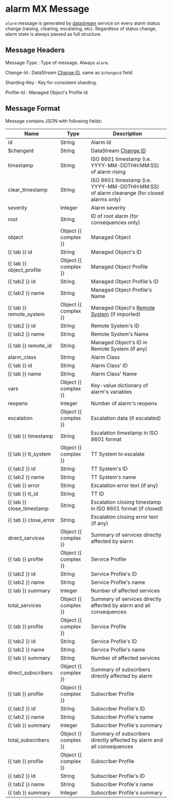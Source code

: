 # alarm MX Message

`alarm` message is generated by [datastream](../../admin/services/datastream.md)
service on every alarm status change (raising, clearing, escalating, etc).
Regardless of status change, alarm state is always passed as full structure.

## Message Headers

Message-Type
: Type of message. Always `alarm`.

Change-Id
: DataStream [Change ID](../../dev/api/datastream/index.md#change-id),
same as `$changeid` field.

Sharding-Key
: Key for consistent sharding.

Profile-Id
: Managed Object's Profile Id.

## Message Format

Message contains JSON with following fields:

| Name                      | Type                 | Description                                                                                        |
| ------------------------- | -------------------- | -------------------------------------------------------------------------------------------------- |
| id                        | String               | Alarm Id                                                                                           |
| \$changeid                | String               | DataStream [Change ID](../../dev/api/datastream/index.md#change-id)                                |
| timestamp                 | String               | ISO 8601 timestamp (i.e. YYYY-MM-DDTHH:MM:SS) of alarm rising                                      |
| clear_timestamp           | String               | ISO 8601 timestamp (i.e. YYYY-MM-DDTHH:MM:SS) of alarm clearange (for closed alarms only)          |
| severity                  | Integer              | Alarm severity                                                                                     |
| root                      | String               | ID of root alarm (for consequences only)                                                           |
| object                    | Object {{ complex }} | Managed Object                                                                                     |
| {{ tab }} id              | String               | Managed Object's ID                                                                                |
| {{ tab }} object_profile  | Object {{ complex }} | Managed Object Profile                                                                             |
| {{ tab2 }} id             | String               | Managed Object Profile's ID                                                                        |
| {{ tab2 }} name           | String               | Managed Object Profile's Name                                                                      |
| {{ tab }} remote_system   | Object {{ complex }} | Managed Object's [Remote System](../../../reference/concepts/remote-system/index.md) (if imported) |
| {{ tab2 }} id             | String               | Remote System's ID                                                                                 |
| {{ tab2 }} name           | String               | Remote System's Name                                                                               |
| {{ tab }} remote_id       | String               | Managed Object's ID in Remote System (if any)                                                      |
| alarm_class               | String               | Alarm Class                                                                                        |
| {{ tab }} id              | String               | Alarm Class' ID                                                                                    |
| {{ tab }} name            | String               | Alarm Class' Name                                                                                  |
| vars                      | Object {{ complex }} | Key-value dictionary of alarm's variables                                                          |
| reopens                   | Integer              | Number of alarm's reopens                                                                          |
| escalation                | Object {{ complex }} | Escalation data (if escalated)                                                                     |
| {{ tab }} timestamp       | String               | Escalation timestamp in ISO 8601 format                                                            |
| {{ tab }} tt_system       | Object {{ complex }} | TT System to escalate                                                                              |
| {{ tab2 }} id             | String               | TT System's ID                                                                                     |
| {{ tab2 }} name           | String               | TT System's name                                                                                   |
| {{ tab }} error           | String               | Escalation error text (if any)                                                                     |
| {{ tab }} tt_id           | String               | TT ID                                                                                              |
| {{ tab }} close_timestamp | String               | Escalation closing timestamp in ISO 8601 format (if closed)                                        |
| {{ tab }} close_error     | String               | Escalation closing error text (if any)                                                             |
| direct_services           | Object {{ complex }} | Summary of services directly affected by alarm                                                     |
| {{ tab }} profile         | Object {{ complex }} | Service Profile                                                                                    |
| {{ tab2 }} id             | String               | Service Profile's ID                                                                               |
| {{ tab2 }} name           | String               | Service Profile's name                                                                             |
| {{ tab }} summary         | Integer              | Number of affected services                                                                        |
| total_services            | Object {{ complex }} | Summary of services directly affected by alarm and all consequences                                |
| {{ tab }} profile         | Object {{ complex }} | Service Profile                                                                                    |
| {{ tab2 }} id             | String               | Service Profile's ID                                                                               |
| {{ tab2 }} name           | String               | Service Profile's name                                                                             |
| {{ tab }} summary         | String               | Number of affected services                                                                        |
| direct_subscribers        | Object {{ complex }} | Summary of subscribers directly affected by alarm                                                  |
| {{ tab }} profile         | Object {{ complex }} | Subscriber Profile                                                                                 |
| {{ tab2 }} id             | String               | Subscriber Profile's ID                                                                            |
| {{ tab2 }} name           | String               | Subscriber Profile's name                                                                          |
| {{ tab }} summary         | Integer              | Subscriber Profile's summary                                                                       |
| total_subscribers         | Object {{ complex }} | Summary of subscribers directly affected by alarm and all consequences                             |
| {{ tab }} profile         | Object {{ complex }} | Subscriber Profile                                                                                 |
| {{ tab2 }} id             | String               | Subscriber Profile's ID                                                                            |
| {{ tab2 }} name           | String               | Subscriber Profile's name                                                                          |
| {{ tab }} summary         | Integer              | Subscriber Profile's summary                                                                       |
